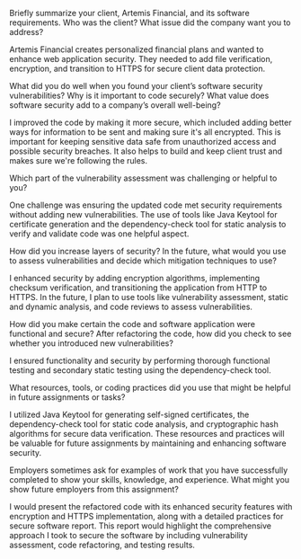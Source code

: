 Briefly summarize your client, Artemis Financial, and its software requirements. Who was the client? What issue did the company want you to address?

Artemis Financial creates personalized financial plans and wanted to enhance web application security. They needed to add file verification, encryption, and transition to HTTPS for secure client data protection.

What did you do well when you found your client’s software security vulnerabilities? Why is it important to code securely? What value does software security add to a company’s overall well-being?

I improved the code by making it more secure, which included adding better ways for information to be sent and making sure it's all encrypted. This is important for keeping sensitive data safe from unauthorized access and possible security breaches. It also helps to build and keep client trust and makes sure we're following the rules.

Which part of the vulnerability assessment was challenging or helpful to you?

One challenge was ensuring the updated code met security requirements without adding new vulnerabilities. The use of tools like Java Keytool for certificate generation and the dependency-check tool for static analysis to verify and validate code was one helpful aspect.

How did you increase layers of security? In the future, what would you use to assess vulnerabilities and decide which mitigation techniques to use?

I enhanced security by adding encryption algorithms, implementing checksum verification, and transitioning the application from HTTP to HTTPS. In the future, I plan to use tools like vulnerability assessment, static and dynamic analysis, and code reviews to assess vulnerabilities.

How did you make certain the code and software application were functional and secure? After refactoring the code, how did you check to see whether you introduced new vulnerabilities?

I ensured functionality and security by performing thorough functional testing and secondary static testing using the dependency-check tool.

What resources, tools, or coding practices did you use that might be helpful in future assignments or tasks?

I utilized Java Keytool for generating self-signed certificates, the dependency-check tool for static code analysis, and cryptographic hash algorithms for secure data verification. These resources and practices will be valuable for future assignments by maintaining and enhancing software security.

Employers sometimes ask for examples of work that you have successfully completed to show your skills, knowledge, and experience. What might you show future employers from this assignment?

I would present the refactored code with its enhanced security features with encryption and HTTPS implementation, along with a detailed practices for secure software report. This report would highlight the comprehensive approach I took to secure the software by including vulnerability assessment, code refactoring, and testing results.
